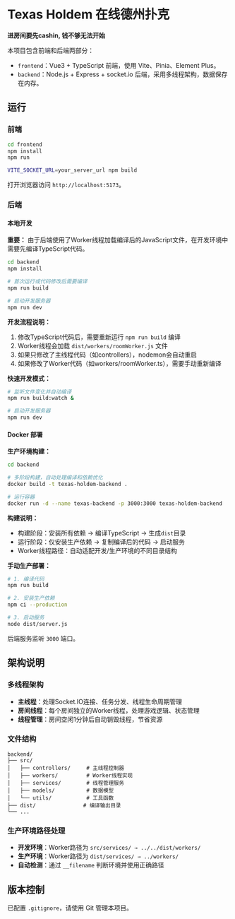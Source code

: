 # Texas Holdem 在线德州扑克

**进房间要先cashin, 钱不够无法开始**

本项目包含前端和后端两部分：

- `frontend`：Vue3 + TypeScript 前端，使用 Vite、Pinia、Element Plus。
- `backend`：Node.js + Express + socket.io 后端，采用多线程架构，数据保存在内存。

## 运行

### 前端

```bash
cd frontend
npm install
npm run 

VITE_SOCKET_URL=your_server_url npm build
```

打开浏览器访问 `http://localhost:5173`。

### 后端

#### 本地开发

**重要：** 由于后端使用了Worker线程加载编译后的JavaScript文件，在开发环境中需要先编译TypeScript代码。

```bash
cd backend
npm install

# 首次运行或代码修改后需要编译
npm run build

# 启动开发服务器
npm run dev
```

**开发流程说明：**
1. 修改TypeScript代码后，需要重新运行 `npm run build` 编译
2. Worker线程会加载 `dist/workers/roomWorker.js` 文件
3. 如果只修改了主线程代码（如controllers），nodemon会自动重启
4. 如果修改了Worker代码（如workers/roomWorker.ts），需要手动重新编译

**快速开发模式：**
```bash
# 监听文件变化并自动编译
npm run build:watch &

# 启动开发服务器
npm run dev
```

#### Docker 部署

**生产环境构建：**
```bash
cd backend

# 多阶段构建，自动处理编译和依赖优化
docker build -t texas-holdem-backend .

# 运行容器
docker run -d --name texas-backend -p 3000:3000 texas-holdem-backend
```

**构建说明：**
- 构建阶段：安装所有依赖 → 编译TypeScript → 生成`dist`目录
- 运行阶段：仅安装生产依赖 → 复制编译后的代码 → 启动服务
- Worker线程路径：自动适配开发/生产环境的不同目录结构

**手动生产部署：**
```bash
# 1. 编译代码
npm run build

# 2. 安装生产依赖
npm ci --production

# 3. 启动服务
node dist/server.js
```

后端服务监听 `3000` 端口。

## 架构说明

### 多线程架构
- **主线程**：处理Socket.IO连接、任务分发、线程生命周期管理
- **房间线程**：每个房间独立的Worker线程，处理游戏逻辑、状态管理
- **线程管理**：房间空闲1分钟后自动销毁线程，节省资源

### 文件结构
```
backend/
├── src/
│   ├── controllers/     # 主线程控制器
│   ├── workers/         # Worker线程实现
│   ├── services/        # 线程管理服务
│   ├── models/          # 数据模型
│   └── utils/           # 工具函数
├── dist/               # 编译输出目录
└── ...
```

### 生产环境路径处理
- **开发环境**：Worker路径为 `src/services/ → ../../dist/workers/`
- **生产环境**：Worker路径为 `dist/services/ → ../workers/`
- **自动检测**：通过 `__filename` 判断环境并使用正确路径

## 版本控制

已配置 `.gitignore`，请使用 Git 管理本项目。
